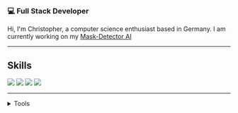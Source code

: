 ### 💻 Full Stack Developer
Hi, 
I'm Christopher, a computer science enthusiast based in Germany. I am currently working on my [Mask-Detector AI](https://github.com/Christopher-06/Mask-Detector)
***

## Skills 
<img src="https://img.shields.io/badge/Web-JS%2C%20CSS%2C%20ASP.NET%2C%20Django-red?style=for-the-badge" />
<img src="https://img.shields.io/badge/C%23-SERVER%2C%20DESKTOP%2C%20GAMES%2C%20APPS-brightgreen?style=for-the-badge" />
<img src="https://img.shields.io/badge/PYTHON-SERVER%2C ML%2C Blockchain%2C AI%2C ROBOTICS-brightgreen?style=for-the-badge" />

<img src="https://img.shields.io/badge/OS-WINDOWS%2C%20LINUX-yellow?style=for-the-badge" />

***


<details>
  <summary>Tools</summary> 
  
  - VS Code and Visual Studio
  - Arduino IDE
  - Unity
  - Blender and Gimp
</details>

